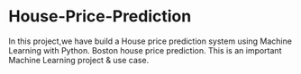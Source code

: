 # House-Price-Prediction
In this project,we have build a House price prediction system using Machine Learning with Python. Boston house price prediction. This is an important Machine Learning project & use case.
